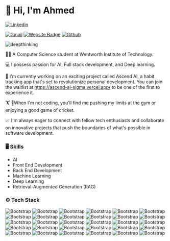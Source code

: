 # 👋 Hi, I'm Ahmed



[![Linkedin](https://img.shields.io/badge/-LinkedIn-blue?style=flat&logo=Linkedin&logoColor=white)](https://www.linkedin.com/in/https://www.linkedin.com/in/muhammad-ahmed-ayaz//)

[![Gmail](https://img.shields.io/badge/-Gmail-c14438?style=flat&logo=Gmail&logoColor=white)](mailto:ahmedayaz1210@gmail.com)
[![Website Badge](https://img.shields.io/badge/-Website-c14438?style=flat&logo=Google-Chrome&logoColor=white&link=http://ahmedayaz.pages.dev/)](http://ahmedayaz.pages.dev/)
[![Github](https://img.shields.io/github/followers/ahmedayaz1210?label=Follow&style=social)](https://github.com/ahmedayaz1210)

![deepthinking](https://github.com/user-attachments/assets/8ec04940-e318-4734-bb86-e168d64e4808)


👨‍🎓 A Computer Science student at Wentworth Institute of Technology.

💻 I possess passion for AI, Full stack development, and Deep learning. 

🚀 I'm currently working on an exciting project called Ascend AI, a habit tracking app that's set to revolutionize personal development. You can join the waitlist at https://ascend-ai-sigma.vercel.app/ to be one of the first to experience it. 

🏋️ 🏏When I'm not coding, you'll find me pushing my limits at the gym or enjoying a good game of cricket. 

📈 I'm always eager to connect with fellow tech enthusiasts and collaborate on innovative projects that push the boundaries of what's possible in software development.

### 🖥 Skills

- AI
- Front End Development
- Back End Development
- Machine Learning
- Deep Learning
- Retrieval-Augmented Generation (RAG) 
### ⚙️ Tech Stack

![Bootstrap](https://img.shields.io/badge/-Amazon%20Web%20Services-05122A?style=flat-square&logo=Amazon-Web-Services&color=256575) ![Bootstrap](https://img.shields.io/badge/-Google%20Cloud%20Platform%20-05122A?style=flat-square&logo=Google-Cloud-Platform&color=256575) ![Bootstrap](https://img.shields.io/badge/-Python-05122A?style=flat-square&logo=Python&color=256575) ![Bootstrap](https://img.shields.io/badge/-Java-05122A?style=flat-square&logo=Java&color=256575) ![Bootstrap](https://img.shields.io/badge/-Typescript-05122A?style=flat-square&logo=Typescript&color=256575) ![Bootstrap](https://img.shields.io/badge/-Javascript-05122A?style=flat-square&logo=Javascript&color=256575) ![Bootstrap](https://img.shields.io/badge/-C-05122A?style=flat-square&logo=C&color=256575) ![Bootstrap](https://img.shields.io/badge/-C%2B%2B-05122A?style=flat-square&logo=C++&color=256575) ![Bootstrap](https://img.shields.io/badge/-HTML%20-05122A?style=flat-square&logo=HTML&color=256575) ![Bootstrap](https://img.shields.io/badge/-CSS-05122A?style=flat-square&logo=CSS&color=256575) ![Bootstrap](https://img.shields.io/badge/-LangChain-05122A?style=flat-square&logo=LangChain&color=256575) ![Bootstrap](https://img.shields.io/badge/-Docker-05122A?style=flat-square&logo=Docker&color=256575) ![Bootstrap](https://img.shields.io/badge/-Kubernetes-05122A?style=flat-square&logo=Kubernetes&color=256575) ![Bootstrap](https://img.shields.io/badge/-TensorFlow-05122A?style=flat-square&logo=TensorFlow&color=256575) ![Bootstrap](https://img.shields.io/badge/-Scikit%20Learn-05122A?style=flat-square&logo=Scikit-Learn&color=256575) ![Bootstrap](https://img.shields.io/badge/-Pandas-05122A?style=flat-square&logo=Pandas&color=256575) ![Bootstrap](https://img.shields.io/badge/-Numpy-05122A?style=flat-square&logo=Numpy&color=256575) ![Bootstrap](https://img.shields.io/badge/-Matplotlib-05122A?style=flat-square&logo=Matplotlib&color=256575) ![Bootstrap](https://img.shields.io/badge/-Vector%20DBs-05122A?style=flat-square&logo=Vector-DBs&color=256575) ![Bootstrap](https://img.shields.io/badge/-MongoDB-05122A?style=flat-square&logo=MongoDB&color=256575) ![Bootstrap](https://img.shields.io/badge/-MySQL-05122A?style=flat-square&logo=MySQL&color=256575) ![Bootstrap](https://img.shields.io/badge/-Firebase-05122A?style=flat-square&logo=Firebase&color=256575) ![Bootstrap](https://img.shields.io/badge/-React-05122A?style=flat-square&logo=React&color=256575) ![Bootstrap](https://img.shields.io/badge/-Next.js-05122A?style=flat-square&logo=Next.js&color=256575) ![Bootstrap](https://img.shields.io/badge/-Node.js-05122A?style=flat-square&logo=Node.js&color=256575) ![Bootstrap](https://img.shields.io/badge/-Three.js-05122A?style=flat-square&logo=Three.js&color=256575) ![Bootstrap](https://img.shields.io/badge/-Jupyter-05122A?style=flat-square&logo=Jupyter&color=256575) ![Bootstrap](https://img.shields.io/badge/-Blender-05122A?style=flat-square&logo=Blender&color=256575) ![Bootstrap](https://img.shields.io/badge/-Stripe-05122A?style=flat-square&logo=Stripe&color=256575) ![Bootstrap](https://img.shields.io/badge/-Clerk-05122A?style=flat-square&logo=Clerk&color=256575)
